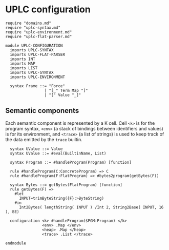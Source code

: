 # UPLC configuration

```k
require "domains.md"
require "uplc-syntax.md"
require "uplc-environment.md"
require "uplc-flat-parser.md"

module UPLC-CONFIGURATION
  imports UPLC-SYNTAX
  imports UPLC-FLAT-PARSER
  imports INT
  imports MAP
  imports LIST
  imports UPLC-SYNTAX
  imports UPLC-ENVIRONMENT

  syntax Frame ::= "Force"
                 | "[_" Term Map "]"
                 | "[" Value "_]"
```

## Semantic components

Each semantic component is represented by a K cell. Cell `<k>` is for
the program syntax, `<env>` (a stack of bindings between identifiers
and values) is for its environment, and `<trace>` (a list of strings)
is used to keep track of the data emitted by the `trace` builtin.

```k
  syntax UValue ::= Value
  syntax UValue ::= #eval(BuiltinName, List)

  syntax Program ::= #handleProgram(Program) [function]

  rule #handleProgram(C:ConcreteProgram) => C
  rule #handleProgram(F:FlatProgram) => #bytes2program(getBytes(F))

  syntax Bytes ::= getBytes(FlatProgram) [function]
  rule getBytes(F) =>
    #let
      INPUT=trimByteString({F}:>ByteString)
    #in
      Int2Bytes( lengthString( INPUT ) /Int 2, String2Base( INPUT, 16 ), BE)

  configuration <k> #handleProgram($PGM:Program) </k>
                <env> .Map </env>
                <heap> .Map </heap>
                <trace> .List </trace>
```

```k 
endmodule
```
